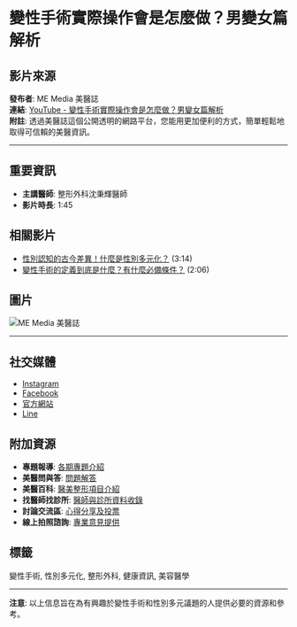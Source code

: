 # 變性手術實際操作會是怎麼做？男變女篇解析

## 影片來源
**發布者**: ME Media 美醫誌  
**連結**: [YouTube - 變性手術實際操作會是怎麼做？男變女篇解析](https://www.youtube.com/watch?v=ngSQc3mV9gs)  
**附註**: 透過美醫誌這個公開透明的網路平台，您能用更加便利的方式，簡單輕鬆地取得可信賴的美醫資訊。

---

## 重要資訊
- **主講醫師**: 整形外科沈秉輝醫師
- **影片時長**: 1:45

## 相關影片
- [性別認知的古今差異！什麼是性別多元化？](https://www.youtube.com/watch?v=ngSQc3mV9gs) (3:14)
- [變性手術的定義到底是什麼？有什麼必備條件？](https://www.youtube.com/watch?v=N1Cbkf-XD2g) (2:06)

## 圖片
![ME Media 美醫誌](https://i.ytimg.com/an/LkaznusBKHfbXazCF_Iovw/featured_channel.jpg?v=65e05647)

---

## 社交媒體
- [Instagram](https://www.instagram.com/memedia5168/)
- [Facebook](https://www.facebook.com/memediatw/)
- [官方網站](https://memedia.com.tw/)
- [Line](https://line.me/R/ti/p/@383viixn)

## 附加資源
- **專題報導**: [各期專題介紹](https://memedia.com.tw/topic.html)
- **美醫問與答**: [問題解答](https://memedia.com.tw/meqna.html)
- **美醫百科**: [醫美整形項目介紹](https://memedia.com.tw/mebook.html)
- **找醫師找診所**: [醫師與診所資料收錄](https://memedia.com.tw/finddoc.html)
- **討論交流區**: [心得分享及投票](https://memedia.com.tw/forum.html)
- **線上拍照諮詢**: [專業意見提供](https://memedia.com.tw/contact.html)

## 標籤
變性手術, 性別多元化, 整形外科, 健康資訊, 美容醫學

--- 

**注意**: 以上信息旨在為有興趣於變性手術和性別多元議題的人提供必要的資源和參考。